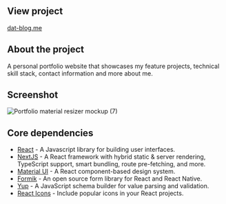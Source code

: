 ## View project

[dat-blog.me](https://datblog.me/)

## About the project

A personal portfolio website that showcases my feature projects, technical skill stack, contact information and more about me.

## Screenshot

![Portfolio material resizer mockup (7)](https://user-images.githubusercontent.com/4708484/97511766-3d3d9b80-195e-11eb-8cd9-04fb298a81e7.jpg)

## Core dependencies

- [React](https://reactjs.org/) - A Javascript library for building user interfaces.
- [NextJS](https://nextjs.org/) - A React framework with hybrid static & server rendering, TypeScript support, smart bundling, route pre-fetching, and more.
- [Material UI](https://material-ui.com/) - A React component-based design system.
- [Formik](https://www.npmjs.com/package/formik) - An open source form library for React and React Native.
- [Yup](https://www.npmjs.com/package/yup) - A JavaScript schema builder for value parsing and validation.
- [React Icons](https://www.npmjs.com/package/react-icons) - Include popular icons in your React projects.
